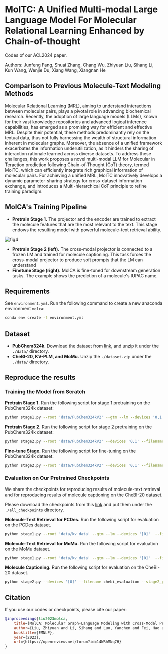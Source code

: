 # MolTC: A Unified Multi-modal  Large Language Model For Molecular Relational Learning Enhanced by Chain-of-thought

Codes of our ACL2024 paper.

Authors: Junfeng Fang, Shuai Zhang, Chang Wu, Zhiyuan Liu, Sihang Li, Kun Wang, Wenjie Du, Xiang Wang, Xiangnan He


## Comparison to Previous Molecule-Text Modeling Methods

Molecular Relational Learning (MRL), aiming to understand interactions between molecular pairs, plays a pivotal role in advancing biochemical research.
Recently, the adoption of large language models (LLMs), known for their vast knowledge repositories and advanced logical inference capabilities, has emerged as a promising way for efficient and effective MRL.
Despite their potential, these methods predominantly rely on the textual data, thus not fully harnessing the wealth of structural information inherent in molecular graphs.
Moreover, the absence of a unified framework exacerbates the information underutilization, as it hinders the sharing of interaction rationale learned across diverse datasets.
To address these challenges, this work proposes a novel multi-modal LLM for Molecular in Teraction prediction following Chain-of-Thought (CoT) theory, termed MolTC, which can efficiently integrate rich graphical information of molecular pairs. For achieving a unified MRL, MolTC innovatively develops a dynamic parameter-sharing strategy for cross-dataset information exchange, and introduces a Multi-hierarchical CoT principle to refine training paradigm. 

## MolCA's Training Pipeline


* <b>Pretrain Stage 1.</b> The projector and the encoder are trained to extract the molecule features that are the most relevant to the text. This stage endows the resulting model with powerful molecule-text retrieval ability. 

![fig4](./figures/stage23_cropped.png)

* <b>Pretrain Stage 2 (left).</b> The cross-modal projector is connected to a frozen LM and trained for molecule captioning. This task forces the cross-modal projector to produce soft prompts that the LM can understand
* <b>Finetune Stage (right).</b> MolCA is fine-tuned for downstream generation tasks. The example shows the prediction of a molecule's IUPAC name.

## Requirements

See `environment.yml`. Run the following command to create a new anaconda environment `molca`: 

```bash
conda env create -f environment.yml
```

## Dataset

* **PubChem324k**. Download the dataset from [link](https://huggingface.co/datasets/acharkq/PubChem324kV2), and unzip it under the `./data/` directory.
* **CheBI-20, KV-PLM, and MoMu.** Unzip the `./dataset.zip` under the `./data/` directory. 


## Reproduce the results

### Training the Model from Scratch

**Pretrain Stage 1.** Run the following script for stage 1 pretraining on the PubChem324k dataset:

```bash
python stage1.py --root 'data/PubChem324kV2' --gtm --lm --devices '0,1' --mode train --filename stage1 --rerank_cand_num 128 --num_query_token 8 --tune_gnn
```

**Pretrain Stage 2.** Run the following script for stage 2 pretraining on the PubChem324k dataset:

```bash
python stage2.py --root 'data/PubChem324kV2' --devices '0,1' --filename "stage2" --stage1_path "all_checkpoints/stage1/last.ckpt" --opt_model 'facebook/galactica-1.3b' --max_epochs 10 --mode pretrain --prompt '[START_I_SMILES]{}[END_I_SMILES].' --tune_gnn --llm_tune freeze --inference_batch_size 4
```

**Fine-tune Stage.** Run the following script for fine-tuning on the PubChem324k dataset:

```bash
python stage2.py --root 'data/PubChem324kV2' --devices '0,1' --filename "ft_pubchem324k" --stage2_path "all_checkpoints/stage2/last.ckpt" --opt_model 'facebook/galactica-1.3b' --max_epochs 100 --mode ft --prompt '[START_I_SMILES]{}[END_I_SMILES]. ' --tune_gnn --llm_tune lora --inference_batch_size 8
```


### Evaluation on Our Pretrained Checkpoints 

We share the checkpoints for reproducing results of molecule-text retrieval and for reproducing results of molecule captioning on the CheBI-20 dataset.

Please download the checkpoints from this [link](https://huggingface.co/acharkq/MolCA/tree/main) and put them under the `./all_checkpoints` directory.

**Molecule-Text Retrieval for PCDes.** Run the following script for evaluation on the PCDes dataset.

```bash
python stage1.py --root 'data/kv_data' --gtm --lm --devices '[0]'  --filename pcdes_evaluation --init_checkpoint "all_checkpoints/share/stage1.ckpt" --rerank_cand_num 128 --num_query_token 8 --match_batch_size 64 --mode eval
```

**Molecule-Text Retrieval for MoMu.** Run the following script for evaluation on the MoMu dataset.

```bash
python stage1.py --root 'data/kv_data' --gtm --lm --devices '[0]'  --filename momu_evaluation --init_checkpoint "all_checkpoints/share/stage1.ckpt" --rerank_cand_num 128 --num_query_token 8 --match_batch_size 64 --mode eval --use_phy_eval
```

**Molecule Captioning.** Run the following script for evaluation on the CheBI-20 dataset.

```bash
python stage2.py --devices '[0]' --filename chebi_evaluation --stage2_path "all_checkpoints/share/chebi.ckpt" --opt_model 'facebook/galactica-1.3b' --mode eval --prompt '[START_I_SMILES]{}[END_I_SMILES]. ' --tune_gnn --llm_tune lora --inference_batch_size 8 --root "data/ChEBI-20_data" --peft_dir "all_checkpoints/share/chebi_lora" --init_checkpoint all_checkpoints/share/chebi.ckpt;
```

## Citation

If you use our codes or checkpoints, please cite our paper:

```bib
@inproceedings{liu2023molca,
    title={MolCA: Molecular Graph-Language Modeling with Cross-Modal Projector and Uni-Modal Adapter},
    author={Liu, Zhiyuan and Li, Sihang and Luo, Yanchen and Fei, Hao and Cao, Yixin and Kawaguchi, Kenji and Wang, Xiang and Chua, Tat-Seng},
    booktitle={EMNLP},
    year={2023},
    url={https://openreview.net/forum?id=14WRhMNq7H}
}
```
